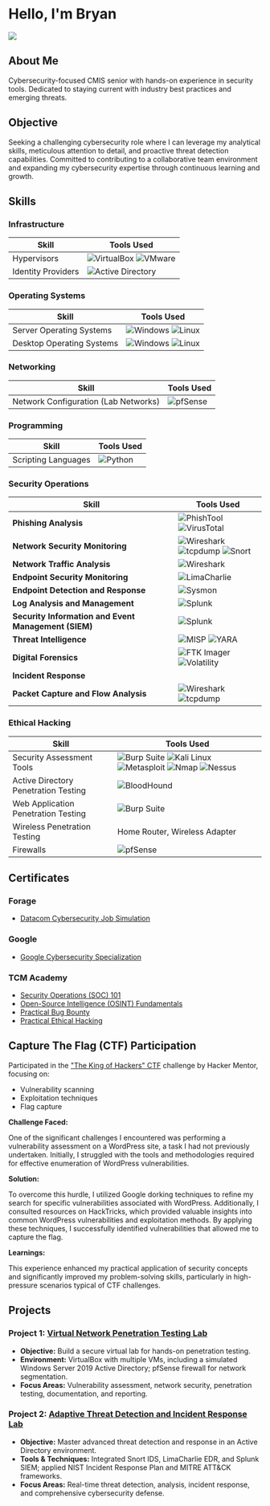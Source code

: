 # Hello, I'm Bryan
<a href="https://www.linkedin.com/in/bryan-vega-714246261/"><img src="https://img.shields.io/badge/-LinkedIn-0072b1?&style=for-the-badge&logo=linkedin&logoColor=white" /></a>

## About Me
Cybersecurity-focused CMIS senior with hands-on experience in security tools. Dedicated to staying current with industry best practices and emerging threats.


## Objective
Seeking a challenging cybersecurity role where I can leverage my analytical skills, meticulous attention to detail, and proactive threat detection capabilities. Committed to contributing to a collaborative team environment and expanding my cybersecurity expertise through continuous learning and growth.


## Skills

### Infrastructure
| **Skill**                                     | **Tools Used**                            |
|-----------------------------------------------|-------------------------------------------|
| Hypervisors                                   | ![VirtualBox](https://img.shields.io/badge/VirtualBox-4c4d51?style=flat&logo=virtualbox&logoColor=white) ![VMware](https://img.shields.io/badge/VMware-61b0e4?style=flat&logo=vmware&logoColor=white) |
| Identity Providers | ![Active Directory](https://img.shields.io/badge/Active_Directory-0078D6?style=flat&logo=microsoft&logoColor=white) |

### Operating Systems
| **Skill**                                     | **Tools Used**                            |
|-----------------------------------------------|-------------------------------------------|
| Server Operating Systems                      | ![Windows](https://img.shields.io/badge/Windows-0078D6?style=flat&logo=windows&logoColor=white) ![Linux](https://img.shields.io/badge/Linux-FCC624?style=flat&logo=linux&logoColor=black) |
| Desktop Operating Systems                     | ![Windows](https://img.shields.io/badge/Windows-0078D6?style=flat&logo=windows&logoColor=white) ![Linux](https://img.shields.io/badge/Linux-FCC624?style=flat&logo=linux&logoColor=black) |

### Networking
| **Skill**                                     | **Tools Used**                            |
|-----------------------------------------------|-------------------------------------------|
| Network Configuration (Lab Networks)          | ![pfSense](https://img.shields.io/badge/pfSense-7D9B6D?style=flat&logo=pfsense&logoColor=white) |

### Programming
| **Skill**                                     | **Tools Used**                            |
|-----------------------------------------------|-------------------------------------------|
| Scripting Languages                           | ![Python](https://img.shields.io/badge/Python-3776AB?style=flat&logo=python&logoColor=white) |

### Security Operations 

| **Skill**                                  | **Tools Used**                                                                                   |
|--------------------------------------------------|-------------------------------------------------------------------------------------------------|
| **Phishing Analysis**                             | ![PhishTool](https://img.shields.io/badge/PhishTool-FF5733?style=flat&logo=googlechrome&logoColor=white) ![VirusTotal](https://img.shields.io/badge/VirusTotal-FF1744?style=flat&logo=virustotal&logoColor=white) |
| **Network Security Monitoring**                   | ![Wireshark](https://img.shields.io/badge/Wireshark-3A99FF?style=flat&logo=wireshark&logoColor=white) <br> ![tcpdump](https://img.shields.io/badge/tcpdump-4D4D4D?style=flat&logo=gnu&logoColor=white) ![Snort](https://img.shields.io/badge/Snort-7A0D2D?style=flat&logo=snort&logoColor=white) |
| **Network Traffic Analysis**                      | ![Wireshark](https://img.shields.io/badge/Wireshark-3A99FF?style=flat&logo=wireshark&logoColor=white) |
| **Endpoint Security Monitoring**                  | ![LimaCharlie](https://img.shields.io/badge/LimaCharlie-00C853?style=flat&logo=linux&logoColor=white) |
| **Endpoint Detection and Response**               | ![Sysmon](https://img.shields.io/badge/Sysmon-1D7BF4?style=flat&logo=microsoft&logoColor=white) |
| **Log Analysis and Management**                   | ![Splunk](https://img.shields.io/badge/Splunk-0072C6?style=flat&logo=splunk&logoColor=white) |
| **Security Information and Event Management (SIEM)** | ![Splunk](https://img.shields.io/badge/Splunk-0072C6?style=flat&logo=splunk&logoColor=white)  |
| **Threat Intelligence**                           | ![MISP](https://img.shields.io/badge/MISP-FF5722?style=flat&logo=cloudflare&logoColor=white) ![YARA](https://img.shields.io/badge/YARA-FF9800?style=flat&logo=gnu&logoColor=white) |
| **Digital Forensics**                             | ![FTK Imager](https://img.shields.io/badge/FTK%20Imager-0077C2?style=flat&logo=apple&logoColor=white) ![Volatility](https://img.shields.io/badge/Volatility-FF9800?style=flat&logo=python&logoColor=white) |
| **Incident Response**                             |  |
| **Packet Capture and Flow Analysis**             | ![Wireshark](https://img.shields.io/badge/Wireshark-3A99FF?style=flat&logo=wireshark&logoColor=white) ![tcpdump](https://img.shields.io/badge/tcpdump-4D4D4D?style=flat&logo=gnu&logoColor=white) |

### Ethical Hacking 
| **Skill**                                     | **Tools Used**                            |
|-----------------------------------------------|-------------------------------------------|
| Security Assessment Tools                     | ![Burp Suite](https://img.shields.io/badge/Burp_Suite-FF6600?style=flat&logo=burp-suite&logoColor=white) ![Kali Linux](https://img.shields.io/badge/Kali-557C94?style=flat&logo=kali-linux&logoColor=white) ![Metasploit](https://img.shields.io/badge/Metasploit-000000?style=flat&logo=metasploit&logoColor=white) ![Nmap](https://img.shields.io/badge/Nmap-00BFFF?style=flat&logo=nmap&logoColor=white) ![Nessus](https://img.shields.io/badge/Nessus-6D4F7D?style=flat&logo=tenable&logoColor=white) |
| Active Directory Penetration Testing          |![BloodHound](https://img.shields.io/badge/BloodHound-FF0000?style=flat&logo=gitkraken&logoColor=white)| 
| Web Application Penetration Testing           | ![Burp Suite](https://img.shields.io/badge/Burp_Suite-FF6600?style=flat&logo=burp-suite&logoColor=white) | 
| Wireless Penetration Testing                  | Home Router, Wireless Adapter | 
| Firewalls                                     | ![pfSense](https://img.shields.io/badge/pfSense-7D9B6D?style=flat&logo=pfsense&logoColor=white) |

## Certificates

### Forage

- <a href="https://github.com/A9u3ybaCyb3r/Certifications/blob/main/Datacom_completion_certificate.pdf">Datacom Cybersecurity Job Simulation</a> 

### Google

- <a href="https://github.com/A9u3ybaCyb3r/Certifications/blob/main/Google%20Cybersecurity%20Certificate.pdf">Google Cybersecurity Specialization</a>

### TCM Academy

- <a href="https://github.com/A9u3ybaCyb3r/Certifications/blob/main/certificate-of-completion-for-security-operations-soc-101.pdf">Security Operations (SOC) 101</a>
- <a href="https://github.com/A9u3ybaCyb3r/Certifications/blob/main/certificate-of-completion-for-open-source-intelligence-osint-fundamentals.pdf">Open-Source Intelligence (OSINT) Fundamentals</a>
- <a href="https://github.com/A9u3ybaCyb3r/Certifications/blob/main/certificate-of-completion-for-practical-bug-bounty.pdf">Practical Bug Bounty</a>
- <a href="https://github.com/A9u3ybaCyb3r/Certifications/blob/main/certificate-of-completion-for-practical-ethical-hacking-the-complete-course.pdf">Practical Ethical Hacking</a>

## Capture The Flag (CTF) Participation

Participated in the ["The King of Hackers" CTF](https://github.com/A9u3ybaCyb3r/A9u3ybaCyb3r/blob/main/King%20of%20Hackers%20CTF.pdf) challenge by Hacker Mentor, focusing on:

- Vulnerability scanning
- Exploitation techniques
- Flag capture

**Challenge Faced:**  

One of the significant challenges I encountered was performing a vulnerability assessment on a WordPress site, a task I had not previously undertaken. Initially, I struggled with the tools and methodologies required for effective enumeration of WordPress vulnerabilities.

**Solution:**  

To overcome this hurdle, I utilized Google dorking techniques to refine my search for specific vulnerabilities associated with WordPress. Additionally, I consulted resources on HackTricks, which provided valuable insights into common WordPress vulnerabilities and exploitation methods. By applying these techniques, I successfully identified vulnerabilities that allowed me to capture the flag.

**Learnings:**  

This experience enhanced my practical application of security concepts and significantly improved my problem-solving skills, particularly in high-pressure scenarios typical of CTF challenges.


## Projects

### Project 1: **[Virtual Network Penetration Testing Lab](https://github.com/A9u3ybaCyb3r/Virtual-Network-Penetration-Testing-Lab)**

- **Objective:** Build a secure virtual lab for hands-on penetration testing.  
- **Environment:** VirtualBox with multiple VMs, including a simulated Windows Server 2019 Active Directory; pfSense firewall for network segmentation.  
- **Focus Areas:** Vulnerability assessment, network security, penetration testing, documentation, and reporting.

### Project 2: **[Adaptive Threat Detection and Incident Response Lab](https://github.com/A9u3ybaCyb3r/Adaptive-Threat-Detection-and-Incident-Response-Lab)** 

- **Objective:** Master advanced threat detection and response in an Active Directory environment.  
- **Tools & Techniques:** Integrated Snort IDS, LimaCharlie EDR, and Splunk SIEM; applied NIST Incident Response Plan and MITRE ATT&CK frameworks.  
- **Focus Areas:** Real-time threat detection, analysis, incident response, and comprehensive cybersecurity defense.


